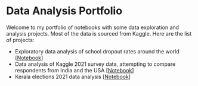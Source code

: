 # Data Analysis Portfolio

Welcome to my portfolio of notebooks with some data exploration and analysis projects. Most of the data is sourced from Kaggle. 
Here are the list of projects:
* Exploratory data analysis of school dropout rates around the world [[Notebook](https://github.com/Prajit-Rajendran/Data_Analysis_Portfolio/blob/main/eda-school-dropout-rates.ipynb)]
* Data analysis of Kaggle 2021 survey data, attempting to compare respondents from India and the USA [[Notebook](https://github.com/Prajit-Rajendran/Data_Analysis_Portfolio/blob/main/kaggle-survey-2021-insights-india-us-comparison.ipynb)]
* Kerala elections 2021 data analysis [[Notebook](https://github.com/Prajit-Rajendran/Data_Analysis_Portfolio/blob/main/kerala-election-data-2021-eda.ipynb)]
